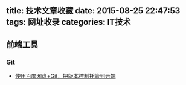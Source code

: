 title: 技术文章收藏
date: 2015-08-25 22:47:53
tags: 网址收录
categories: IT技术
---
<!-- more -->
## 前端工具

### Git
* [使用百度网盘+Git，把版本控制托管到云端](http://www.mamicode.com/info-detail-175353.html)
